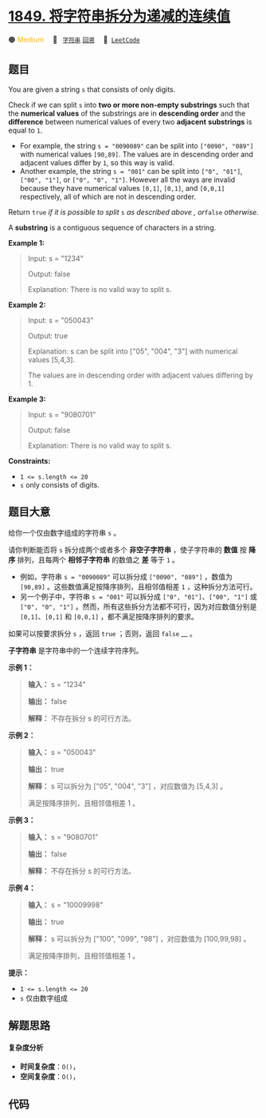 # [1849. 将字符串拆分为递减的连续值](https://leetcode.com/problems/splitting-a-string-into-descending-consecutive-values)

🟠 <font color=#ffb800>Medium</font>&emsp; 🔖&ensp; [`字符串`](/leetcode-js/outline/tag/string.md) [`回溯`](/leetcode-js/outline/tag/backtracking.md)&emsp; 🔗&ensp;[`LeetCode`](https://leetcode.com/problems/splitting-a-string-into-descending-consecutive-values)

## 题目

You are given a string `s` that consists of only digits.

Check if we can split `s` into **two or more non-empty substrings** such that
the **numerical values** of the substrings are in **descending order** and the
**difference** between numerical values of every two **adjacent**
**substrings** is equal to `1`.

  * For example, the string `s = "0090089"` can be split into `["0090", "089"]` with numerical values `[90,89]`. The values are in descending order and adjacent values differ by `1`, so this way is valid.
  * Another example, the string `s = "001"` can be split into `["0", "01"]`, `["00", "1"]`, or `["0", "0", "1"]`. However all the ways are invalid because they have numerical values `[0,1]`, `[0,1]`, and `[0,0,1]` respectively, all of which are not in descending order.

Return `true` _if it is possible to split_ `s`​​​​​​ _as described above_ _,
or_`false` _otherwise._

A **substring** is a contiguous sequence of characters in a string.



**Example 1:**

> Input: s = "1234"
> 
> Output: false
> 
> Explanation: There is no valid way to split s.

**Example 2:**

> Input: s = "050043"
> 
> Output: true
> 
> Explanation: s can be split into ["05", "004", "3"] with numerical values [5,4,3].
> 
> The values are in descending order with adjacent values differing by 1.

**Example 3:**

> Input: s = "9080701"
> 
> Output: false
> 
> Explanation: There is no valid way to split s.

**Constraints:**

  * `1 <= s.length <= 20`
  * `s` only consists of digits.


## 题目大意

给你一个仅由数字组成的字符串 `s` 。

请你判断能否将 `s` 拆分成两个或者多个 **非空子字符串** ，使子字符串的 **数值** 按 **降序** 排列，且每两个 **相邻子字符串**
的数值之 **差** 等于 `1` 。

  * 例如，字符串 `s = "0090089"` 可以拆分成 `["0090", "089"]` ，数值为 `[90,89]` 。这些数值满足按降序排列，且相邻值相差 `1` ，这种拆分方法可行。
  * 另一个例子中，字符串 `s = "001"` 可以拆分成 `["0", "01"]`、`["00", "1"]` 或 `["0", "0", "1"]` 。然而，所有这些拆分方法都不可行，因为对应数值分别是 `[0,1]`、`[0,1]` 和 `[0,0,1]` ，都不满足按降序排列的要求。

如果可以按要求拆分 `s` ，返回 `true` ；否则，返回 `false` __ 。

**子字符串** 是字符串中的一个连续字符序列。

**示例 1：**

> 
> 
> 
> 
> 
> **输入：** s = "1234"
> 
> **输出：** false
> 
> **解释：** 不存在拆分 s 的可行方法。
> 
> 

**示例 2：**

> 
> 
> 
> 
> 
> **输入：** s = "050043"
> 
> **输出：** true
> 
> **解释：** s 可以拆分为 ["05", "004", "3"] ，对应数值为 [5,4,3] 。
> 
> 满足按降序排列，且相邻值相差 1 。
> 
> 

**示例 3：**

> 
> 
> 
> 
> 
> **输入：** s = "9080701"
> 
> **输出：** false
> 
> **解释：** 不存在拆分 s 的可行方法。
> 
> 

**示例 4：**

> 
> 
> 
> 
> 
> **输入：** s = "10009998"
> 
> **输出：** true
> 
> **解释：** s 可以拆分为 ["100", "099", "98"] ，对应数值为 [100,99,98] 。
> 
> 满足按降序排列，且相邻值相差 1 。

**提示：**

  * `1 <= s.length <= 20`
  * `s` 仅由数字组成


## 解题思路

#### 复杂度分析

- **时间复杂度**：`O()`，
- **空间复杂度**：`O()`，

## 代码

```javascript

```
